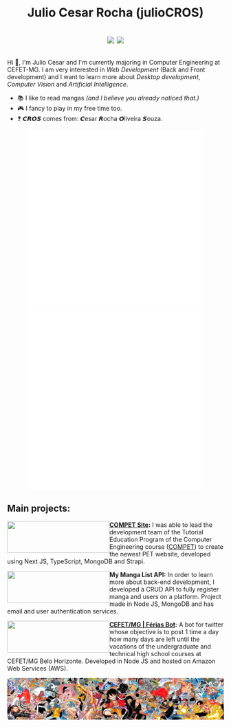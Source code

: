 <h1 align="center">Julio Cesar Rocha (julioCROS) </br>
<p align="center">
<a href="https://www.linkedin.com/in/juliocros/"><img src="https://img.shields.io/badge/LinkedIn-0077B5?style=for-the-badge&logo=linkedin&logoColor=white"/></a>
<a href="mailto:julio.1009@hotmail.com"><img src="https://img.shields.io/badge/Microsoft_Outlook-0078D4?style=for-the-badge&logo=microsoft-outlook&logoColor=white"/></a>
</p></h1>

Hi 👋, I'm Julio Cesar and I'm currently majoring in Computer Engineering at CEFET-MG. I am very interested in _Web Development_ (Back and Front development) and I want to learn more about _Desktop development_, _Computer Vision_ and _Artificial Intelligence_.

- 📚 I like to read mangas _(and I believe you already noticed that.)_
- 🎮 I fancy to play in my free time too.
- ❓ <b>𝘾𝙍𝙊𝙎</b> comes from: <b>𝘾</b>esar <b>𝙍</b>ocha <b>𝙊</b>liveira <b>𝙎</b>ouza.

<p align = "center">
<img width="410" height="415" alt="General Stats" src="https://github.com/julioCROS/julioCROS/blob/main/general.svg?p">
<img width="410" height="415" alt="Anime and Music Stats" src="https://github.com/julioCROS/julioCROS/blob/main/anilist_spotify.svg?p">
</p>

## Main projects:
<a href="https://github.com/competdev/compet_site">
  <img align="left" width="238" height="74" src="https://i.ibb.co/Sxsmv8C/COMPET-SITE-Github-placeholder.png"/>
</a>

**[COMPET Site](https://compet.vercel.app):** I was able to lead the development team of the Tutorial Education Program of the Computer Engineering course ([COMPET](https://www.instagram.com/compet.cefet/)) to create the newest PET website, developed using Next JS, TypeScript, MongoDB and Strapi.


<a href="https://github.com/julioCROS/MyMangaList-API">
  <img align="left" width="238" height="74" src="https://i.ibb.co/vvn53dp/MML-Github-placeholder.png"/>
</a>

**My Manga List API:** In order to learn more about back-end development, I developed a CRUD API to fully register manga and users on a platform. Project made in Node JS, MongoDB and has email and user authentication services.

<a href="https://github.com/julioCROS/Ferias-CEFETMG">
  <img align="left" width="238" height="74" src="https://i.ibb.co/2M0wNXN/Ferias-CEFETMG-Github-placeholder-2.png"/>
</a>

**[CEFET/MG | Férias Bot](https://twitter.com/FeriasCEFETMG):** A bot for twitter whose objective is to post 1 time a day how many days are left until the vacations of the undergraduate and technical high school courses at CEFET/MG Belo Horizonte. Developed in Node JS and hosted on Amazon Web Services (AWS).

[<img align="center" alt="One Piece :3" src="https://github.com/julioCROS/julioCROS/blob/main/horizontal-wallpaper.png">](https://i.ibb.co/Yd3fsGJ/one-piece-wallpaper.png)
